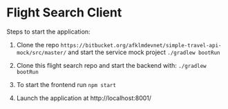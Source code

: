 Flight Search Client
=================

Steps to start the application:

1. Clone the repo `https://bitbucket.org/afklmdevnet/simple-travel-api-mock/src/master/` and start the service mock project `./gradlew bootRun`

2. Clone this flight search repo and start the backend with: `./gradlew bootRun`

3. To start the frontend run `npm start`

4. Launch the application at http://localhost:8001/